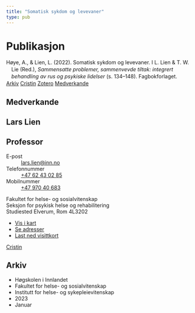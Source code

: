 ```yaml
---
title: "Somatisk sykdom og levevaner"
type: pub
---
```

<h1>Publikasjon</h1>
<article id="csl-bib-container-YIIAVPFF" class="csl-bib-container">
  <div class="csl-bib-body" style="line-height: 1.35; padding-left: 1em; text-indent:-1em;">
  <div class="csl-entry">H&#xF8;ye, A., &amp; Lien, L. (2022). Somatisk sykdom og levevaner. I L. Lien &amp; T. W. Lie (Red.), <i>Sammensatte problemer, sammenvevde tiltak: integrert behandling av rus og psykiske lidelser</i> (s. 134&#x2013;148). Fagbokforlaget.</div>
</div>
  <div class="csl-bib-buttons">
    <a href="#taxonomy-article-YIIAVPFF" class="csl-bib-button">Arkiv</a>
    <a href="https://app.cristin.no/results/show.jsf?id=2118645" alt="Cristin URL" class="csl-bib-button">Cristin</a>
    <a href="http://zotero.org/groups/5022929/items/YIIAVPFF" alt="Zotero URL" class="csl-bib-button">Zotero</a>
    <a href="#contributors-article-YIIAVPFF" class="csl-bib-button">Medverkande</a>
  </div>
  <div id="csl-bib-meta-container-YIIAVPFF"></div>
</article>
<div id="csl-bib-meta-YIIAVPFF" class="csl-bib-meta">
  <article id="contributors-article-YIIAVPFF" class="contributors-article">
    <h1>Medverkande</h1>
    <div class="personas">
<div class="vrtx-hinn-person-card">
<div class="photo">
<i class="lar la-user-circle missing-person"></i>
</div>
<div class="info">
<hgroup><h1>Lars Lien</h1>
<h2>Professor</h2>
</hgroup><dl>
<dt>E-post</dt>
<dd>
<a href="mailto:lars.lien@inn.no">lars.lien@inn.no</a>
</dd>
<dt>Telefonnummer</dt>
<dd><a href="tel:+4762430285">
+47 62 43 02 85
</a></dd>
<dt>Mobilnummer</dt>
<dd><a href="tel:+4797040683">
+47 970 40 683
</a></dd>
</dl>
<p>
Fakultet for helse- og sosialvitenskap<br>
Seksjon for psykisk helse og rehabilitering<br>
Studiested Elverum,
Rom 4L3202
</p>
<ul class="vrtx-hinn-links">
<li><a href="https://www.google.com/maps?q=60.88177,11.53669">Vis i kart</a></li>
<li><a href="https://www.inn.no/finn-en-ansatt/lars-lien.html#vrtx-hinn-addresses">Se adresser</a></li>
<li><a href="https://www.inn.no/finn-en-ansatt/lars-lien.html?vrtx=vcf">Last ned visittkort</a></li>
</ul>
</div>
</div>
<a href="https://app.cristin.no/persons/show.jsf?id=14287" alt="Cristin URL" class="personas-cristin">Cristin</a>
</div>
  </article>
  <article id="taxonomy-article-YIIAVPFF" class="taxonomy-article">
    <h1>Arkiv</h1>
    <ul>
      <li>Høgskolen i Innlandet</li>
      <li>Fakultet for helse- og sosialvitenskap</li>
      <li>Institutt for helse- og sykepleievitenskap</li>
      <li>2023</li>
      <li>Januar</li>
    </ul>
  </article>
</div>
